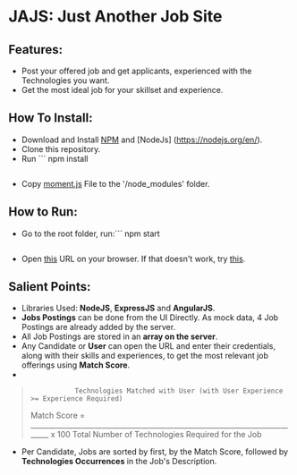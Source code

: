 # JAJS: Just Another Job Site

## Features: 
  * Post your offered job and get applicants, experienced with the Technologies you want.
  * Get the most ideal job for your skillset and experience.
    
## How To Install:
  * Download and Install [NPM](https://www.npmjs.com/) and [NodeJs] (https://nodejs.org/en/).
  * Clone this repository.
  * Run ```
    npm install
    ```.
  * Copy [moment.js](https://momentjs.com/downloads/moment.js) File to the '/node_modules' folder.
    
## How to Run:
  * Go to the root folder, run:``` 
    npm start
    ```
  * Open [this](http://localhost:8000) URL on your browser. If that doesn't work, try [this](http://localhost:9000).

## Salient Points:
  * Libraries Used: **NodeJS**, **ExpressJS** and **AngularJS**.
  * **Jobs Postings** can be done from the UI Directly. As mock data, 4 Job Postings are already added by the server.
  * All Job Postings are stored in an **array on the server**.
  * Any Candidate or **User** can open the URL and enter their credentials, along with their skills and experiences, to get the most relevant job offerings using **Match Score**.
  * 
  >                Technologies Matched with User (with User Experience >= Experience Required)
  > Match Score = _____________________________________________________________________________ x 100
  >                         Total Number of Technologies Required for the Job
  * Per Candidate, Jobs are sorted by first, by the Match Score, followed by **Technologies Occurrences** in the Job's Description.
    
    
